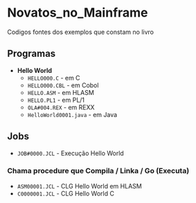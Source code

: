 # Novatos_no_Mainframe

Codigos fontes dos exemplos que constam no livro

## Programas
- **Hello World**
  - `HELLO000.C` - em C
  - `HELLO000.CBL` - em Cobol
  - `HELLO.ASM` - em HLASM
  - `HELLO.PL1` - em PL/1
  - `OLA#004.REX` - em REXX
  - `HelloWorld0001.java` - em Java

## Jobs
- `JOB#0000.JCL` - Execução Hello World

### Chama procedure que Compila / Linka / Go (Executa)
- `ASM00001.JCL` - CLG Hello World em HLASM
- `C0000001.JCL` - CLG Hello World C